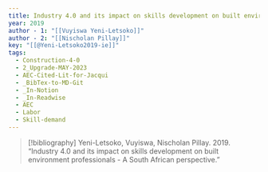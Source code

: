 ```yaml
---
title: Industry 4.0 and its impact on skills development on built environment professionals -  A South African perspective
year: 2019
author - 1: "[[Vuyiswa Yeni-Letsoko]]"
author - 2: "[[Nischolan Pillay]]"
key: "[[@Yeni-Letsoko2019-ie]]"
tags:
  - Construction-4-0
  - 2_Upgrade-MAY-2023
  - AEC-Cited-Lit-for-Jacqui
  - _BibTex-to-MD-Git
  - _In-Notion
  - _In-Readwise
  - AEC
  - Labor
  - Skill-demand
---
```


> [!bibliography]
> Yeni-Letsoko, Vuyiswa, Nischolan Pillay. 2019. “Industry 4.0 and its impact on skills development on built environment professionals -  A South African perspective.”